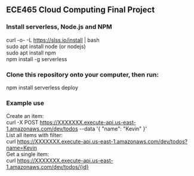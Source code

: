 ## ECE465 Cloud Computing Final Project
### Install serverless, Node.js and NPM  
curl -o- -L https://slss.io/install | bash  
sudo apt install node (or nodejs)  
sudo apt install npm  
npm install -g serverless  

### Clone this repository onto your computer, then run:  
npm install
serverless deploy

### Example use  
Create an item:  
curl -X POST https://XXXXXXX.execute-api.us-east-1.amazonaws.com/dev/todos --data '{ "name": "Kevin" }'  
List all items with filter:  
curl https://XXXXXXX.execute-api.us-east-1.amazonaws.com/dev/todos?name=Kevin  
Get a single item:  
curl https://XXXXXXX.execute-api.us-east-1.amazonaws.com/dev/todos/{id}  

